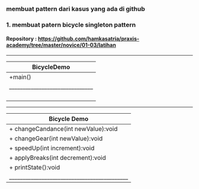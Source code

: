 ### membuat pattern dari kasus yang ada di github 

### 1. membuat patern bicycle singleton pattern
#### Repository : https://github.com/hamkasatria/praxis-academy/tree/master/novice/01-03/latihan

 ________________________________
|          BicycleDemo          |
|-------------------------------|
|+main()                        |
|_______________________________|
                |
                |
                |
                |
_____________________________________________
|          Bicycle Demo                      |
|--------------------------------------------|
|+ changeCandance(int newValue):void         |
|+ changeGear(int newValue):void             |
|+ speedUp(int increment):void               |
|+ applyBreaks(int decrement):void           |
|+ printState():void                         |
|____________________________________________|



